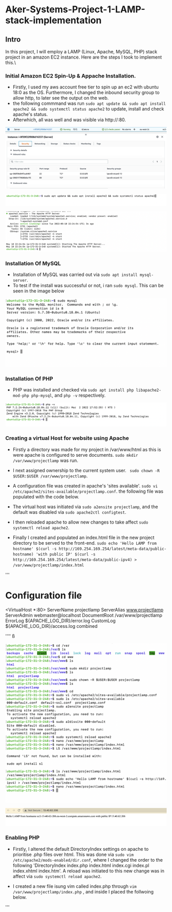 # Aker-Systems-Project-1-LAMP-stack-implementation

## Intro

In this project, I will employ a LAMP (Linux, Apache, MySQL, PHP) stack project in an amazon EC2 instance. Here are the steps I took to implement this.\


### Initial Amazon EC2 Spin-Up & Appache Installation.

- Firstly, I used my aws account free tier to spin up an ec2 with ubuntu 18:0 as the OS. Furthermore, I changed the inbound security group to allow http, to later see the output on the web.
- the following commmand was run `sudo apt update && sudo apt install apache2 && sudo systemctl status apache2` to update, install and check apache's status.
- Afterwhich, all was well and was visible via http://<EC2 public IP>:80.

![alt text](images/firewall.png)

![alt text](images/Installation%20of%20Apache.png)

![alt text](images/apache%20status.png)


### Installation Of MySQL

- Installation of MySQL was carried out via `sudo apt install mysql-server`.
- To test if the install was successful or not, i ran `sudo mysql`. This can be seen in the image below

![alt text](images/MySQL.png)


### Installation Of PHP

- PHP was installed and checked via `sudo apt install php libapache2-mod-php php-mysql`, and `php -v` respectively.

![alt text](images/php.png)


### Creating a virtual Host for website using Apache

- Firstly a directory was made for my project in /var/www/html as this is were apache is configured to serve documents. `sudo mkdir /var/www/projectlamp` was run.
- I next assigned ownership to the current system user. ` sudo chown -R $USER:$USER /var/www/projectlamp`.
- A configuration file was created in apache's 'sites available'. `sudo vi /etc/apache2/sites-available/projectlamp.conf`.
the following file was populated with the code below.

- The virtual host was initiated via `sudo a2ensite projectlamp`, and the default was disabled via `sudo apache2ctl configtest`.
- I then reloaded apache to allow new changes to take affect `sudo systemctl reload apache2`.

- Finally I created and populated an index.html file in the new project directory to be served to the front-end. `sudo echo 'Hello LAMP from hostname' $(curl -s http://169.254.169.254/latest/meta-data/public-hostname) 'with public IP' $(curl -s http://169.254.169.254/latest/meta-data/public-ipv4) > /var/www/projectlamp/index.html`

''' 
# Configuration file

<VirtualHost *:80>
    ServerName projectlamp
    ServerAlias www.projectlamp 
    ServerAdmin webmaster@localhost
    DocumentRoot /var/www/projectlamp
    ErrorLog ${APACHE_LOG_DIR}/error.log
    CustomLog ${APACHE_LOG_DIR}/access.log combined
</VirtualHost>

''''
ß

![alt text](images/virtual%20host.png)


![alt text](images/virtual%20host%20for%20website.png)


### Enabling PHP 

- Firstly, I altered the default DirectoryIndex settings on apache to prioritise .php files over html. This was done via `sudo vim /etc/apache2/mods-enabled/dir.conf`, where I changed the order to the following 'DirectoryIndex index.php index.html index.cgi index.pl index.xhtml index.htm'. A reload was initiated to this new change was in affect via `sudo systemctl reload apache2`.


- I created a new file isung vim called index.php through `vim /var/www/projectlamp/index.php` , and inside I placed the follwoing below.



'''
<?php
phpinfo();

'''

- The final result is the website below with all the information about the server.

![alt text](images/php%20website.png)

